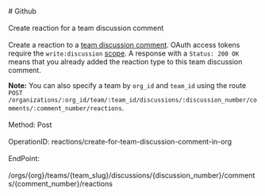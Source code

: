 <br>#     Github</br>
<br>Create reaction for a team discussion comment</br>
<br>Create a reaction to a [team discussion comment](https://developer.github.com/v3/teams/discussion_comments/). OAuth access tokens require the `write:discussion` [scope](https://developer.github.com/apps/building-oauth-apps/understanding-scopes-for-oauth-apps/). A response with a `Status: 200 OK` means that you already added the reaction type to this team discussion comment.

**Note:** You can also specify a team by `org_id` and `team_id` using the route `POST /organizations/:org_id/team/:team_id/discussions/:discussion_number/comments/:comment_number/reactions`.</br>
<br>Method: Post</br>
<br>OperationID: reactions/create-for-team-discussion-comment-in-org</br>
<br>EndPoint:</br>
<br>/orgs/{org}/teams/{team_slug}/discussions/{discussion_number}/comments/{comment_number}/reactions</br>
